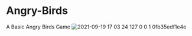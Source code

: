 # Angry-Birds
A Basic Angry Birds Game
![2021-09-19 17 03 24 127 0 0 1 0fb35edf1e4e](https://user-images.githubusercontent.com/8512868/133932493-54829ee4-aaf2-4164-bf2e-b7330fe3c45a.jpg)
